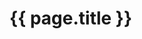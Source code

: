 ---
---

<html>
    <head>
    <title>{{ page.title }}</title>
    <link rel="stylesheet" href="assets/css/style.css"/>
    </head>
    <body>
        <h1>{{ page.title }}</h1>
    </body>
</html>